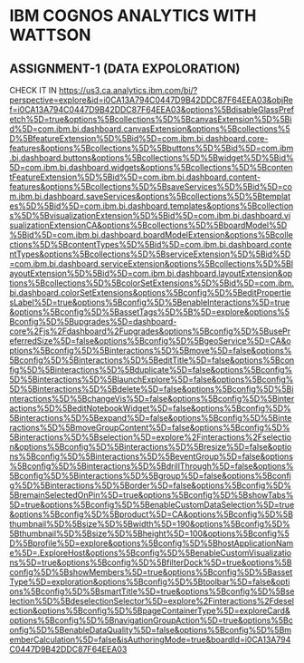 # IBM COGNOS ANALYTICS WITH WATTSON 
## ASSIGNMENT-1 (DATA EXPOLORATION) 
CHECK IT IN https://us3.ca.analytics.ibm.com/bi/?perspective=explore&id=i0CA13A794C0447D9B42DDC87F64EEA03&objRef=i0CA13A794C0447D9B42DDC87F64EEA03&options%5BdisableGlassPrefetch%5D=true&options%5Bcollections%5D%5BcanvasExtension%5D%5Bid%5D=com.ibm.bi.dashboard.canvasExtension&options%5Bcollections%5D%5BfeatureExtension%5D%5Bid%5D=com.ibm.bi.dashboard.core-features&options%5Bcollections%5D%5Bbuttons%5D%5Bid%5D=com.ibm.bi.dashboard.buttons&options%5Bcollections%5D%5Bwidget%5D%5Bid%5D=com.ibm.bi.dashboard.widgets&options%5Bcollections%5D%5BcontentFeatureExtension%5D%5Bid%5D=com.ibm.bi.dashboard.content-features&options%5Bcollections%5D%5BsaveServices%5D%5Bid%5D=com.ibm.bi.dashboard.saveServices&options%5Bcollections%5D%5Btemplates%5D%5Bid%5D=com.ibm.bi.dashboard.templates&options%5Bcollections%5D%5BvisualizationExtension%5D%5Bid%5D=com.ibm.bi.dashboard.visualizationExtensionCA&options%5Bcollections%5D%5BboardModel%5D%5Bid%5D=com.ibm.bi.dashboard.boardModelExtension&options%5Bcollections%5D%5BcontentTypes%5D%5Bid%5D=com.ibm.bi.dashboard.contentTypes&options%5Bcollections%5D%5BserviceExtension%5D%5Bid%5D=com.ibm.bi.dashboard.serviceExtension&options%5Bcollections%5D%5BlayoutExtension%5D%5Bid%5D=com.ibm.bi.dashboard.layoutExtension&options%5Bcollections%5D%5BcolorSetExtensions%5D%5Bid%5D=com.ibm.bi.dashboard.colorSetExtensions&options%5Bconfig%5D%5BeditPropertiesLabel%5D=true&options%5Bconfig%5D%5BenableInteractions%5D=true&options%5Bconfig%5D%5BassetTags%5D%5B%5D=explore&options%5Bconfig%5D%5Bupgrades%5D=dashboard-core%2Fjs%2Fdashboard%2Fupgrades&options%5Bconfig%5D%5BusePreferredSize%5D=false&options%5Bconfig%5D%5BgeoService%5D=CA&options%5Bconfig%5D%5Binteractions%5D%5Bmove%5D=false&options%5Bconfig%5D%5Binteractions%5D%5BeditTitle%5D=false&options%5Bconfig%5D%5Binteractions%5D%5Bduplicate%5D=false&options%5Bconfig%5D%5Binteractions%5D%5BlaunchExplore%5D=false&options%5Bconfig%5D%5Binteractions%5D%5Bdelete%5D=false&options%5Bconfig%5D%5Binteractions%5D%5BchangeVis%5D=false&options%5Bconfig%5D%5Binteractions%5D%5BeditNotebookWidget%5D=false&options%5Bconfig%5D%5Binteractions%5D%5Bexpand%5D=false&options%5Bconfig%5D%5Binteractions%5D%5BmoveGroupContent%5D=false&options%5Bconfig%5D%5Binteractions%5D%5Bselection%5D=explore%2Finteractions%2Fselection&options%5Bconfig%5D%5Binteractions%5D%5Bresize%5D=false&options%5Bconfig%5D%5Binteractions%5D%5BeventGroup%5D=false&options%5Bconfig%5D%5Binteractions%5D%5BdrillThrough%5D=false&options%5Bconfig%5D%5Binteractions%5D%5Bgroup%5D=false&options%5Bconfig%5D%5Binteractions%5D%5Border%5D=false&options%5Bconfig%5D%5BremainSelectedOnPin%5D=true&options%5Bconfig%5D%5BshowTabs%5D=true&options%5Bconfig%5D%5BenableCustomDataSelection%5D=true&options%5Bconfig%5D%5Bproduct%5D=CA&options%5Bconfig%5D%5Bthumbnail%5D%5Bsize%5D%5Bwidth%5D=190&options%5Bconfig%5D%5Bthumbnail%5D%5Bsize%5D%5Bheight%5D=100&options%5Bconfig%5D%5Bprofile%5D=explore&options%5Bconfig%5D%5BhostApplicationName%5D=.ExploreHost&options%5Bconfig%5D%5BenableCustomVisualizations%5D=true&options%5Bconfig%5D%5BfilterDock%5D=true&options%5Bconfig%5D%5BshowMembers%5D=true&options%5Bconfig%5D%5BassetType%5D=exploration&options%5Bconfig%5D%5Btoolbar%5D=false&options%5Bconfig%5D%5BsmartTitle%5D=true&options%5Bconfig%5D%5Bselection%5D%5BdeselectionSelector%5D=explore%2Finteractions%2Fdeselection&options%5Bconfig%5D%5BpageContainerType%5D=exploreCard&options%5Bconfig%5D%5BnavigationGroupAction%5D=true&options%5Bconfig%5D%5BenableDataQuality%5D=false&options%5Bconfig%5D%5BmemberCalculation%5D=false&isAuthoringMode=true&boardId=i0CA13A794C0447D9B42DDC87F64EEA03
